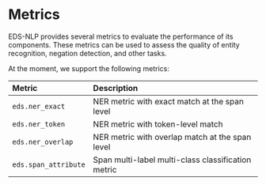 # Metrics

EDS-NLP provides several metrics to evaluate the performance of its components. These metrics can be used to assess the quality of entity recognition, negation detection, and other tasks.

At the moment, we support the following metrics:

| Metric               | Description                                        |
|:---------------------|:---------------------------------------------------|
| `eds.ner_exact`      | NER metric with exact match at the span level      |
| `eds.ner_token`      | NER metric with token-level match                  |
| `eds.ner_overlap`    | NER metric with overlap match at the span level    |
| `eds.span_attribute` | Span multi-label multi-class classification metric |
